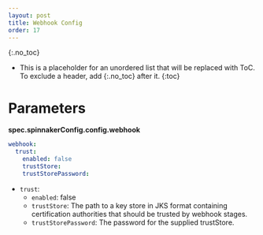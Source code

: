 ```yaml
---
layout: post
title: Webhook Config
order: 17
---
```


{:.no_toc}
* This is a placeholder for an unordered list that will be replaced with ToC. To exclude a header, add {:.no_toc} after it.
{:toc}

# Parameters

**spec.spinnakerConfig.config.webhook**

```yaml
webhook:
  trust:
    enabled: false
    trustStore:
    trustStorePassword:
```

- `trust`:
  - `enabled`: false
  - `trustStore`: The path to a key store in JKS format containing certification authorities that should be trusted by webhook stages.
  - `trustStorePassword`: The password for the supplied trustStore.
